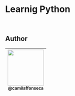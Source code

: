 # Learnig Python

<br />

<!-- 

p align="center"
    img
/p

-->

## Author

| [<img src="https://avatars0.githubusercontent.com/u/54648900?s=460&u=43b350516ce10d2ec1f2b412bbb9c58322c5c92a&v=4" width=115><br><sub>@camilaffonseca</sub>](https://github.com/camilaffonseca) |
| :---: |